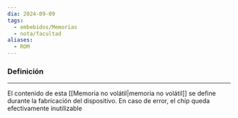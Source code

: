 ```yaml
---
dia: 2024-09-09
tags:
  - embebidos/Memorias
  - nota/facultad
aliases:
  - ROM
---
```

### Definición
---
El contenido de esta [[Memoria no volátil|memoria no volátil]] se define durante la fabricación del dispositivo. En caso de error, el chip queda efectivamente inutilizable